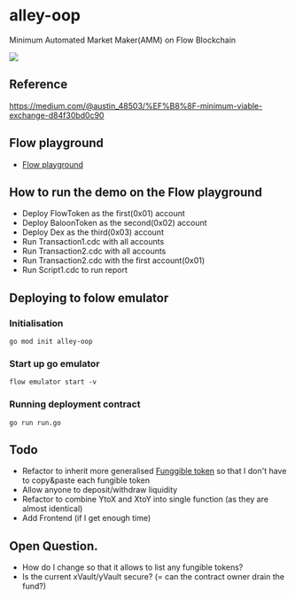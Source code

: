 # alley-oop

Minimum Automated Market Maker(AMM) on Flow Blockchain

![](https://media.giphy.com/media/l0HlTgeWIqq5wZMKA/giphy-downsized.gif)

## Reference

https://medium.com/@austin_48503/%EF%B8%8F-minimum-viable-exchange-d84f30bd0c90

## Flow playground

- [Flow playground](https://play.onflow.org/ac8f1629-2f92-4559-b456-1b5401eab111)

## How to run the demo on the Flow playground

- Deploy FlowToken as the first(0x01) account
- Deploy BaloonToken as the second(0x02) account
- Deploy Dex as the third(0x03) account
- Run Transaction1.cdc with all accounts
- Run Transaction2.cdc with all accounts
- Run Transaction2.cdc with the first account(0x01)
- Run Script1.cdc to run report

## Deploying to folow emulator


### Initialisation

```
go mod init alley-oop
```

### Start up go emulator

```
flow emulator start -v
```

### Running deployment contract

```
go run run.go
```

## Todo

- Refactor to inherit more generalised [Funggible token]() so that I don't have to copy&paste each fungible token
- Allow anyone to deposit/withdraw liquidity
- Refactor to combine YtoX and XtoY into single function (as they are almost identical)
- Add Frontend (if I get enough time)

## Open Question.

- How do I change so that it allows to list any fungible tokens?
- Is the current xVault/yVault secure? (= can the contract owner drain the fund?)
 